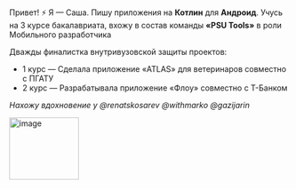 Привет! ⚡ Я — Саша. Пишу приложения на **Котлин** для **Андроид**.
Учусь на 3 курсе бакалавриата, вхожу в состав команды **«PSU Tools»** в роли Мобильного разработчика  

Дважды финалистка внутривузовской защиты проектов:
- 1 курс — Сделала приложение «ATLAS» для ветеринаров совместно с ПГАТУ
- 2 курс — Разрабатывала приложение «Флоу» совместно с Т-Банком  



*Нахожу вдохновение у @renatskosarev @withmarko @gazijarin* 

<img width="125" height="112" alt="image" src="https://github.com/user-attachments/assets/7872b7ff-462f-42f1-a685-f470b1fd8cb6" />


